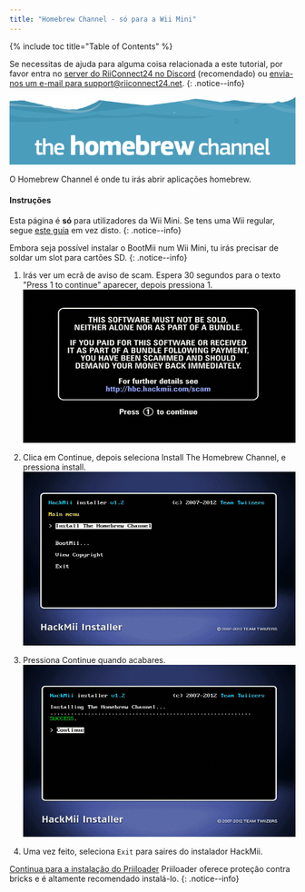 ```yaml
---
title: "Homebrew Channel - só para a Wii Mini"
---
```


{% include toc title="Table of Contents" %}

Se necessitas de ajuda para alguma coisa relacionada a este tutorial, por favor entra no [server do RiiConnect24 no Discord](https://discord.gg/rc24) (recomendado) ou [envia-nos um e-mail para support@riiconnect24.net](mailto:support@riiconnect24.net).
{: .notice--info}

![HBC Logo](/images/hbc.png)

O Homebrew Channel é onde tu irás abrir aplicações homebrew.

#### Instruções
Esta página é **só** para utilizadores da Wii Mini. Se tens uma Wii regular, segue [este guia](hbc) em vez disto.
{: .notice--info}

Embora seja possível instalar o BootMii num Wii Mini, tu irás precisar de soldar um slot para cartões SD.
{: .notice--info}

1. Irás ver um ecrã de aviso de scam. Espera 30 segundos para o texto "Press 1 to continue" aparecer, depois pressiona 1. ![Scam Screen](/images/Wii/ScamScreen.png)

1. Clica em Continue, depois seleciona Install The Homebrew Channel, e pressiona install. ![Install the Homebrew Channel](/images/Wii/InstallHomebrewChannel.png)

1. Pressiona Continue quando acabares. ![Success Installing the Homebrew Channel](/images/Wii/SuccessHBC.png)


1. Uma vez feito, seleciona `Exit` para saires do instalador HackMii.

[Continua para a instalação do Priiloader](priiloader) Priiloader oferece proteção contra bricks e é altamente recomendado instalá-lo.
{: .notice--info}

